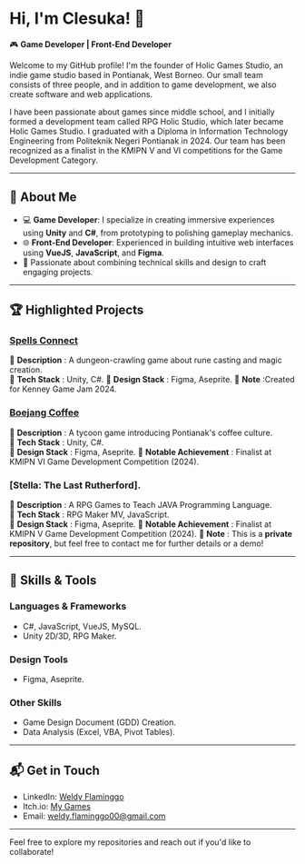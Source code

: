 # Hi, I'm Clesuka! 👋  

🎮 **Game Developer | Front-End Developer**  

Welcome to my GitHub profile! I'm the founder of Holic Games Studio, an indie game studio based in Pontianak, West Borneo. Our small team consists of three people, and in addition to game development, we also create software and web applications. 

I have been passionate about games since middle school, and I initially formed a development team called RPG Holic Studio, which later became Holic Games Studio. I graduated with a Diploma in Information Technology Engineering from Politeknik Negeri Pontianak in 2024. Our team has been recognized as a finalist in the KMIPN V and VI competitions for the Game Development Category.

---

## 👾 **About Me**  
- 💻 **Game Developer**: I specialize in creating immersive experiences using **Unity** and **C#**, from prototyping to polishing gameplay mechanics.  
- 🌐 **Front-End Developer**: Experienced in building intuitive web interfaces using **VueJS**, **JavaScript**, and **Figma**.  
- 🎨 Passionate about combining technical skills and design to craft engaging projects.

---

## 🏆 **Highlighted Projects**  
### [Spells Connect](https://clesuka.itch.io/spells-connect)  
🔹 **Description**  : A dungeon-crawling game about rune casting and magic creation.  
🔹 **Tech Stack**   : Unity, C#.
🔹 **Design Stack** : Figma, Aseprite.
🔹 **Note**         :Created for Kenney Game Jam 2024.  

### [Boejang Coffee](https://github.com/Yance24/Warkop-Tycoon)  
🔹 **Description**         : A tycoon game introducing Pontianak's coffee culture.  
🔹 **Tech Stack**          : Unity, C#.  
🔹 **Design Stack**        : Figma, Aseprite.
🔹 **Notable Achievement** : Finalist at KMIPN VI Game Development Competition (2024).   

### [Stella: The Last Rutherford].  
🔹 **Description**         : A RPG Games to Teach JAVA Programming Language.  
🔹 **Tech Stack**          : RPG Maker MV, JavaScript.  
🔹 **Design Stack**        : Figma, Aseprite.
🔹 **Notable Achievement** : Finalist at KMIPN V Game Development Competition (2024).
🔹 **Note**                : This is a **private repository**, but feel free to contact me for further details or a demo!

---

## 🚀 **Skills & Tools**  
### **Languages & Frameworks**  
- C#, JavaScript, VueJS, MySQL. 
- Unity 2D/3D, RPG Maker.  

### **Design Tools**  
- Figma, Aseprite.  

### **Other Skills**  
- Game Design Document (GDD) Creation.  
- Data Analysis (Excel, VBA, Pivot Tables).  

---

## 📬 **Get in Touch**  
- LinkedIn: [Weldy Flaminggo](https://www.linkedin.com/in/weldy-flaminggo/)  
- Itch.io: [My Games](https://clesuka.itch.io/)  
- Email: weldy.flaminggo00@gmail.com  

---

Feel free to explore my repositories and reach out if you'd like to collaborate! 
<!---
Clesuka/Clesuka is a ✨ special ✨ repository because its `README.md` (this file) appears on your GitHub profile.
You can click the Preview link to take a look at your changes.
--->
